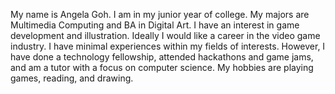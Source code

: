 My name is Angela Goh.
I am in my junior year of college. My majors are Multimedia Computing and BA in Digital Art. 
I have an interest in game development and illustration. Ideally I would like a career in the video game industry. 
I have minimal experiences within my fields of interests. However, I have done a technology fellowship, attended hackathons and game jams, and am a tutor with a focus on computer science.
My hobbies are playing games, reading, and drawing. 


